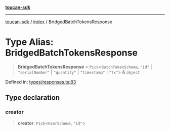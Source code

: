 [**toucan-sdk**](../../README.md)

***

[toucan-sdk](../../modules.md) / [index](../README.md) / BridgedBatchTokensResponse

# Type Alias: BridgedBatchTokensResponse

> **BridgedBatchTokensResponse** = `Pick`\<`BatchTokenSchema`, `"id"` \| `"serialNumber"` \| `"quantity"` \| `"timestamp"` \| `"tx"`\> & `object`

Defined in: [types/responses.ts:83](https://github.com/ToucanProtocol/toucan-sdk/blob/65ec31518e31e7e8f8151ebebf28dd8a96275401/src/types/responses.ts#L83)

## Type declaration

### creator

> **creator**: `Pick`\<`UserSchema`, `"id"`\>
